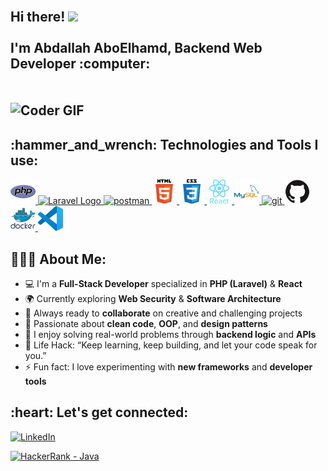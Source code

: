 <h2 align="left">
 <abc>
  <br>Hi there! <img src="https://user-images.githubusercontent.com/42378118/110234147-e3259600-7f4e-11eb-95be-0c4047144dea.gif" width="30"><br>
  <br> I'm Abdallah AboElhamd, Backend Web Developer :computer:<br>
  <br>
<br>
    <img src="https://media.giphy.com/media/SWoSkN6DxTszqIKEqv/giphy.gif" alt="Coder GIF" width="500">
 </abc>
</h2> 
<h2 align="left">:hammer_and_wrench: Technologies and Tools I use:</h2>
<p align="left">
    <a href="https://www.php.net/" target="_blank"> 
        <img src="https://raw.githubusercontent.com/devicons/devicon/master/icons/php/php-original.svg" alt="php" width="40" height="40"/> 
    </a>
    <a href="https://laravel.com/" target="_blank"> 
<img src="https://upload.wikimedia.org/wikipedia/commons/9/9a/Laravel.svg" alt="Laravel Logo" width="40">
    </a>
    <a href="https://www.postman.com/" target="_blank"> 
        <img src="https://www.vectorlogo.zone/logos/getpostman/getpostman-icon.svg" alt="postman" width="40" height="40"/> 
    </a>
    <a href="https://www.w3.org/html/" target="_blank"> 
        <img src="https://raw.githubusercontent.com/devicons/devicon/master/icons/html5/html5-original-wordmark.svg" alt="html5" width="40" height="40"/> 
    </a>
    <a href="https://www.w3schools.com/css/" target="_blank"> 
        <img src="https://raw.githubusercontent.com/devicons/devicon/master/icons/css3/css3-original-wordmark.svg" alt="css3" width="40" height="40"/> 
    </a>
    <a href="https://reactjs.org/" target="_blank"> 
        <img src="https://raw.githubusercontent.com/devicons/devicon/master/icons/react/react-original-wordmark.svg" alt="react" width="40" height="40"/> 
    </a>
    <a href="https://www.mysql.com/" target="_blank"> 
        <img src="https://raw.githubusercontent.com/devicons/devicon/master/icons/mysql/mysql-original-wordmark.svg" alt="mysql" width="40" height="40"/> 
    </a>
    <a href="https://git-scm.com/" target="_blank"> 
        <img src="https://www.vectorlogo.zone/logos/git-scm/git-scm-icon.svg" alt="git" width="40" height="40"/> 
    </a>
    <a href="https://github.com/" target="_blank"> 
        <img src="https://raw.githubusercontent.com/devicons/devicon/master/icons/github/github-original.svg" alt="github" width="40" height="40"/> 
    </a>
    <a href="https://www.docker.com/" target="_blank"> 
        <img src="https://raw.githubusercontent.com/devicons/devicon/master/icons/docker/docker-original-wordmark.svg" alt="docker" width="40" height="40"/> 
    </a>
    <a href="https://code.visualstudio.com/" target="_blank"> 
        <img src="https://raw.githubusercontent.com/devicons/devicon/master/icons/vscode/vscode-original.svg" alt="vscode" width="40" height="40"/> 
    </a>
</p>


<h2 align="left">👨🏻‍💻 About Me:</h2>

- 💻 I'm a **Full-Stack Developer** specialized in **PHP (Laravel)** & **React**
- 🌍 Currently exploring **Web Security** & **Software Architecture**
- 🚀 Always ready to **collaborate** on creative and challenging projects
- 🧠 Passionate about **clean code**, **OOP**, and **design patterns**
- 🧩 I enjoy solving real-world problems through **backend logic** and **APIs**
- 🎯 Life Hack: “Keep learning, keep building, and let your code speak for you.”
- ⚡ Fun fact: I love experimenting with **new frameworks** and **developer tools**


<h2 align="left">:heart: Let's get connected:</h2>

<p align="left">
  <a href="https://www.linkedin.com/in/abdallah-abo-elhamd" target="_blank">
    <img src="https://img.shields.io/badge/LinkedIn-Abdallah%20AboElhamd-0077B5?style=for-the-badge&logo=linkedin&logoColor=white" alt="LinkedIn"/>
  </a>
</p>
  <a href="https://www.hackerrank.com/profile/abdallahhamdy891" target="_blank" rel="noreferrer">
    <img src="https://img.shields.io/badge/HackerRank-Java-2EC866?style=for-the-badge&logo=hackerrank&logoColor=white" alt="HackerRank - Java"/>
  </a>
